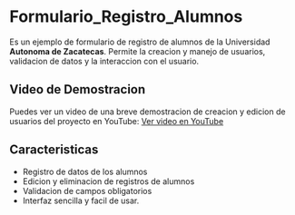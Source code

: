 # Formulario_Registro_Alumnos
Es un ejemplo de formulario de registro de alumnos de la Universidad **Autonoma de Zacatecas**.
Permite la creacion y manejo de usuarios, validacion de datos y la interaccion con el usuario.

## Video de Demostracion
Puedes ver un video de una breve demostracion de creacion y edicion de usuarios del proyecto en YouTube:
[Ver video en YouTube](https://youtu.be/ysUlkuk-5Zc)

## Caracteristicas
- Registro de datos de los alumnos
- Edicion y eliminacion de registros de alumnos
- Validacion de campos obligatorios
- Interfaz sencilla y facil de usar.